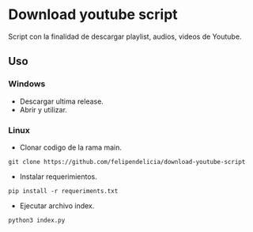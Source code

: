 # Download youtube script

Script con la finalidad de descargar playlist, audios, videos de Youtube.

## Uso

### Windows

* Descargar ultima release.
* Abrir y utilizar.

### Linux

* Clonar codigo de la rama main.
    
`git clone https://github.com/felipendelicia/download-youtube-script`

* Instalar requerimientos.

`pip install -r requeriments.txt`

* Ejecutar archivo index.

`python3 index.py`